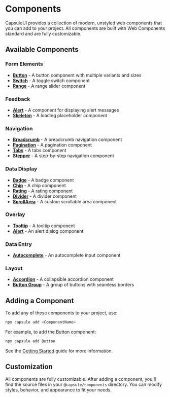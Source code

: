 # Components

CapsuleUI provides a collection of modern, unstyled web components that you can add to your project. All components are built with Web Components standard and are fully customizable.

## Available Components

### Form Elements

- **[Button](/components/button)** - A button component with multiple variants and sizes
- **[Switch](/components/switch)** - A toggle switch component
- **[Range](/components/range)** - A range slider component

### Feedback

- **[Alert](/components/alert)** - A component for displaying alert messages
- **[Skeleton](/components/skeleton)** - A loading placeholder component

### Navigation

- **[Breadcrumb](/components/breadcrumb)** - A breadcrumb navigation component
- **[Pagination](/components/pagination)** - A pagination component
- **[Tabs](/components/tabs)** - A tabs component
- **[Stepper](/components/stepper)** - A step-by-step navigation component

### Data Display

- **[Badge](/components/badge)** - A badge component
- **[Chip](/components/chip)** - A chip component
- **[Rating](/components/rating)** - A rating component
- **[Divider](/components/divider)** - A divider component
- **[ScrollArea](/components/scroll-area)** - A custom scrollable area component

### Overlay

- **[Tooltip](/components/tooltip)** - A tooltip component
- **[Alert](/components/alert)** - An alert dialog component

### Data Entry

- **[Autocomplete](/components/autocomplete)** - An autocomplete input component

### Layout

- **[Accordion](/components/accordion)** - A collapsible accordion component
- **[Button Group](/components/button-group)** - A group of buttons with seamless borders

## Adding a Component

To add any of these components to your project, use:

```bash
npx capsule add <ComponentName>
```

For example, to add the Button component:

```bash
npx capsule add Button
```

See the [Getting Started](/getting-started) guide for more information.

## Customization

All components are fully customizable. After adding a component, you'll find the source files in your `@capsule/components` directory. You can modify styles, behavior, and appearance to fit your needs.
